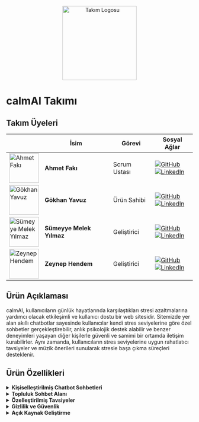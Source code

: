 <p align="center">
  <img src="assets/logo.png" alt="Takım Logosu" width="200" />
</p>

# calmAI Takımı

## Takım Üyeleri

|   | İsim                       | Görevi         | Sosyal Ağlar                                                                                                                                                                  |
|---|----------------------------|----------------|--------------------------------------------------------------------------------------------------------------------------------------------------------------------------------|
| <img src="assets/ahmetfaki.jpg" alt="Ahmet Fakı" width="80" /> | **Ahmet Fakı** | Scrum Ustası | [![GitHub](https://img.shields.io/badge/GitHub-ahmet--faki-black?logo=github&logoColor=white)](https://github.com/ahmet-faki) <br/> [![LinkedIn](https://img.shields.io/badge/LinkedIn-ahmetfaki-blue?logo=linkedin&logoColor=white)](https://www.linkedin.com/in/ahmetfaki/) |
| <img src="assets/gokhan.jpg" alt="Gökhan Yavuz" width="80" />  | **Gökhan Yavuz** | Ürün Sahibi | [![GitHub](https://img.shields.io/badge/GitHub-GokhanYavuzz-black?logo=github&logoColor=white)](https://github.com/GokhanYavuzz) <br/> [![LinkedIn](https://img.shields.io/badge/LinkedIn-g%C3%B6khan--yavuz--835836280-blue?logo=linkedin&logoColor=white)](https://www.linkedin.com/in/g%C3%B6khan-yavuz-835836280/) |
| <img src="assets/sumeyye.jpg" alt="Sümeyye Melek Yılmaz" width="80" /> | **Sümeyye Melek Yılmaz** | Geliştirici | [![GitHub](https://img.shields.io/badge/GitHub-sumeyyemelekyilmaz-black?logo=github&logoColor=white)](https://github.com/sumeyyemelekyilmaz) <br/> [![LinkedIn](https://img.shields.io/badge/LinkedIn-smelekyilmaz-blue?logo=linkedin&logoColor=white)](https://www.linkedin.com/in/smelekyilmaz/) |
| <img src="assets/zeynep.jpg" alt="Zeynep Hendem" width="80" /> | **Zeynep Hendem** | Geliştirici | [![GitHub](https://img.shields.io/badge/GitHub-zeynephendem-black?logo=github&logoColor=white)](https://github.com/zeynephendem) <br/> [![LinkedIn](https://img.shields.io/badge/LinkedIn-zeynephendem-blue?logo=linkedin&logoColor=white)](https://www.linkedin.com/in/zeynephendem) |

## Ürün Açıklaması

calmAI, kullanıcıların günlük hayatlarında karşılaştıkları stresi azaltmalarına yardımcı olacak etkileşimli ve kullanıcı dostu bir web sitesidir. Sitemizde yer alan akıllı chatbotlar sayesinde kullanıcılar kendi stres seviyelerine göre özel sohbetler gerçekleştirebilir, anlık psikolojik destek alabilir ve benzer deneyimleri yaşayan diğer kişilerle güvenli ve samimi bir ortamda iletişim kurabilirler. Aynı zamanda, kullanıcıların stres seviyelerine uygun rahatlatıcı tavsiyeler ve müzik önerileri sunularak stresle başa çıkma süreçleri desteklenir.

## Ürün Özellikleri

<details>
<summary><strong>Kişiselleştirilmiş Chatbot Sohbetleri</strong></summary>

Kullanıcıların mevcut stres seviyelerini anlayan ve buna göre destekleyici sohbet deneyimleri sunan akıllı chatbotlar.

</details>

<details>
<summary><strong>Topluluk Sohbet Alanı</strong></summary>

Benzer stres durumlarını yaşayan kullanıcıların deneyimlerini paylaşarak destek ve motivasyon bulabilecekleri interaktif sohbet ortamı.

</details>

<details>
<summary><strong>Özelleştirilmiş Tavsiyeler</strong></summary>

Kullanıcıların stres seviyelerine göre hazırlanan rahatlatıcı içerikler, yazılar ve özel müzik listeleri ile kullanıcıların stres seviyelerini düşürmelerine yardımcı olur.

</details>

<details>
<summary><strong>Gizlilik ve Güvenlik</strong></summary>

Kullanıcıların kişisel verileri ve gizliliği korunarak güvenilir ve güvenli bir kullanım deneyimi sağlanır.

</details>

<details>
<summary><strong>Açık Kaynak Geliştirme</strong></summary>

Proje açık kaynak olarak geliştirilmektedir ve topluluk katılımına açık olarak sürekli geliştirilmeye devam eder.

</details>
